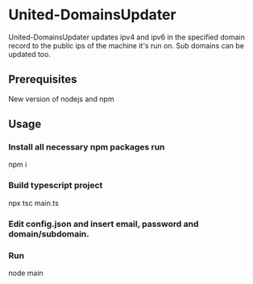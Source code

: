 # United-DomainsUpdater
United-DomainsUpdater updates ipv4 and ipv6 in the specified domain record to the public ips of the machine it's run on. Sub domains can be updated too.

## Prerequisites
New version of nodejs and npm

## Usage
### Install all necessary npm packages run
npm i

### Build typescript project
npx tsc main.ts

### Edit config.json and insert email, password and domain/subdomain.

### Run
node main
